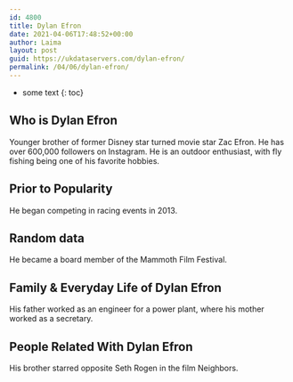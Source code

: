 ```yaml
---
id: 4800
title: Dylan Efron
date: 2021-04-06T17:48:52+00:00
author: Laima
layout: post
guid: https://ukdataservers.com/dylan-efron/
permalink: /04/06/dylan-efron/
---
```


* some text
{: toc}


## Who is Dylan Efron
                  
                  
                  
Younger brother of former Disney star turned movie star Zac Efron. He has over 600,000 followers on Instagram. He is an outdoor enthusiast, with fly fishing being one of his favorite hobbies. 
                  
              
            
              
            
                
                
                
## Prior to Popularity
                  
                  
                  
He began competing in racing events in 2013. 
                  
              
            
              
            
                
                
                
## Random data
                  
                  
                  
He became a board member of the Mammoth Film Festival. 
                  
              
            
              
            
                
                
                
## Family & Everyday Life of Dylan Efron
                  
                  
                  
His father worked as an engineer for a power plant, where his mother worked as a secretary. 
                  
              
            
              
            
                
                
                
## People Related With Dylan Efron
                  
                  
                  
His brother starred opposite Seth Rogen in the film Neighbors.
                  
              
            
              
            
                
              
            
              
              
            
            
              
            
          
          
          